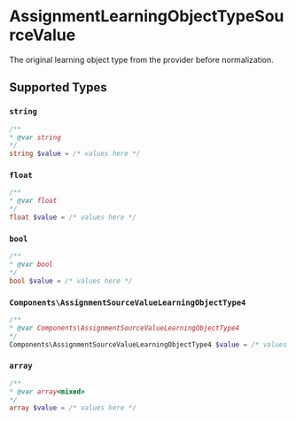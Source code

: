 # AssignmentLearningObjectTypeSourceValue

The original learning object type from the provider before normalization.


## Supported Types

### `string`

```php
/**
* @var string
*/
string $value = /* values here */
```

### `float`

```php
/**
* @var float
*/
float $value = /* values here */
```

### `bool`

```php
/**
* @var bool
*/
bool $value = /* values here */
```

### `Components\AssignmentSourceValueLearningObjectType4`

```php
/**
* @var Components\AssignmentSourceValueLearningObjectType4
*/
Components\AssignmentSourceValueLearningObjectType4 $value = /* values here */
```

### `array`

```php
/**
* @var array<mixed>
*/
array $value = /* values here */
```


